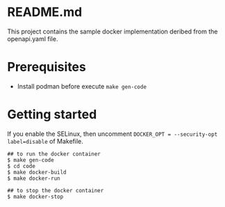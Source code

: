 # README.md

This project contains the sample docker implementation deribed from the openapi.yaml file.

# Prerequisites

* Install podman before execute ``make gen-code``

# Getting started

If you enable the SELinux, then uncomment ``DOCKER_OPT = --security-opt label=disable`` of Makefile.

```
## to run the docker container
$ make gen-code
$ cd code
$ make docker-build
$ make docker-run

## to stop the docker container
$ make docker-stop
```
